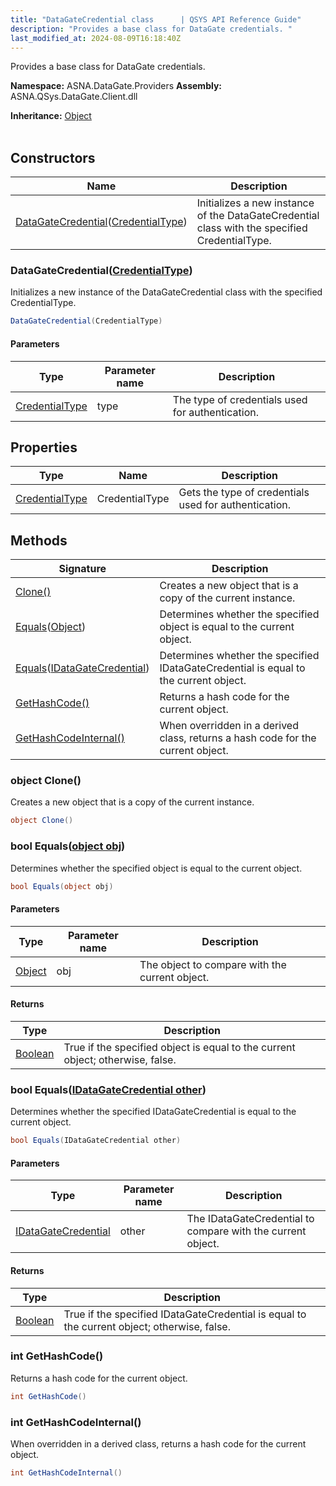 ```yaml
---
title: "DataGateCredential class      | QSYS API Reference Guide"
description: "Provides a base class for DataGate credentials. "
last_modified_at: 2024-08-09T16:18:40Z
---
```


Provides a base class for DataGate credentials.

**Namespace:** ASNA.DataGate.Providers
**Assembly:** ASNA.QSys.DataGate.Client.dll

**Inheritance:** [Object](https://docs.microsoft.com/en-us/dotnet/api/system.object)
<br>
<br>

## Constructors

| Name | Description |
| --- | --- |
| [DataGateCredential](#datagatecredentialcredentialtype)([CredentialType](/reference/datagate/datagate-providers/credential-type.html)) | Initializes a new instance of the DataGateCredential class with the specified CredentialType.

### DataGateCredential([CredentialType](/reference/datagate/datagate-providers/credential-type.html))

Initializes a new instance of the DataGateCredential class with the specified CredentialType.

```cs
DataGateCredential(CredentialType)
```

#### Parameters

| Type | Parameter name | Description
| --- | --- | ---
| [CredentialType](/reference/datagate/datagate-providers/credential-type.html) | type | The type of credentials used for authentication.

## Properties

| Type | Name | Description
| --- | --- | --- 
| [CredentialType](/reference/datagate/datagate-providers/credential-type.html) | CredentialType | Gets the type of credentials used for authentication. |

## Methods

| Signature | Description |
| --- | --- |
| [Clone()](#object-clone) | Creates a new object that is a copy of the current instance.
| [Equals](#bool-equalsobject-obj)([Object](https://docs.microsoft.com/en-us/dotnet/api/system.object)) | Determines whether the specified object is equal to the current object.
| [Equals](#bool-equalsidatagatecredential-other)([IDataGateCredential](/reference/datagate/datagate-providers/i-datagate-credential.html)) | Determines whether the specified IDataGateCredential is equal to the current object.
| [GetHashCode()](#int-gethashcode) | Returns a hash code for the current object.
| [GetHashCodeInternal()](#int-gethashcodeinternal) | When overridden in a derived class, returns a hash code for the current object.

### object Clone()

Creates a new object that is a copy of the current instance.

```cs
object Clone()
```

### bool Equals([object obj](https://docs.microsoft.com/en-us/dotnet/api/system.object))

Determines whether the specified object is equal to the current object.

```cs
bool Equals(object obj)
```

#### Parameters

| Type | Parameter name | Description
| --- | --- | ---
| [Object](https://docs.microsoft.com/en-us/dotnet/api/system.object) | obj | The object to compare with the current object.

#### Returns

| Type | Description
| --- | ---
| [Boolean](https://docs.microsoft.com/en-us/dotnet/api/system.boolean) | True if the specified object is equal to the current object; otherwise, false.

### bool Equals([IDataGateCredential other](/reference/datagate/datagate-providers/i-datagate-credential.html))

Determines whether the specified IDataGateCredential is equal to the current object.

```cs
bool Equals(IDataGateCredential other)
```

#### Parameters

| Type | Parameter name | Description
| --- | --- | ---
| [IDataGateCredential](/reference/datagate/datagate-providers/i-datagate-credential.html) | other | The IDataGateCredential to compare with the current object.

#### Returns

| Type | Description
| --- | ---
| [Boolean](https://docs.microsoft.com/en-us/dotnet/api/system.boolean) | True if the specified IDataGateCredential is equal to the current object; otherwise, false.

### int GetHashCode()

Returns a hash code for the current object.

```cs
int GetHashCode()
```

### int GetHashCodeInternal()

When overridden in a derived class, returns a hash code for the current object.

```cs
int GetHashCodeInternal()
```
